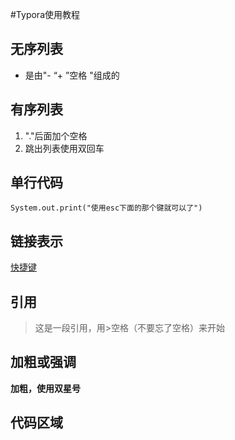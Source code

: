 #Typora使用教程

## 无序列表

- 是由"- “+ ”空格 "组成的

## 有序列表

1. "."后面加个空格
2. 跳出列表使用双回车

## 单行代码

`System.out.print("使用esc下面的那个键就可以了")`

## 链接表示

[快捷键](ctrl+k)

##  引用

> 这是一段引用，用>空格（不要忘了空格）来开始 

## 加粗或强调

**加粗，使用双星号**

## 代码区域





